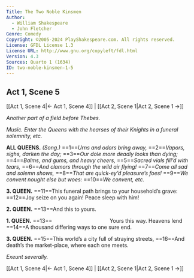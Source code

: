 ```yaml
---
Title: The Two Noble Kinsmen
Author: 
  - William Shakespeare
  - John Fletcher
Genre: Comedy
Copyright: ©2005-2024 PlayShakespeare.com. All rights reserved.
License: GFDL License 1.3
License URL: http://www.gnu.org/copyleft/fdl.html
Version: 4.3
Sources: Quarto 1 (1634)
ID: two-noble-kinsmen-1-5
---
```


## Act 1, Scene 5
[[Act 1, Scene 4|← Act 1, Scene 4]] | [[Act 2, Scene 1|Act 2, Scene 1 →]]

*Another part of a field before Thebes.*

*Music. Enter the Queens with the hearses of their Knights in a funeral solemnity, etc.*

**ALL QUEENS.**
*(Song.)*
==1==*Urns and odors bring away,*
==2==*Vapors, sighs, darken the day;*
==3==*Our dole more deadly looks than dying;*
==4==*Balms, and gums, and heavy cheers,*
==5==*Sacred vials fill’d with tears,*
==6==*And clamors through the wild air flying!*
==7==*Come all sad and solemn shows,*
==8==*That are quick-ey’d pleasure’s foes!*
==9==*We convent nought else but woes:*
==10==*We convent, etc.*

**3. QUEEN.**
==11==This funeral path brings to your household’s grave:
==12==Joy seize on you again! Peace sleep with him!

**2. QUEEN.**
==13==And this to yours.

**1. QUEEN.**
==13==           Yours this way. Heavens lend
==14==A thousand differing ways to one sure end.

**3. QUEEN.**
==15==This world’s a city full of straying streets,
==16==And death’s the market-place, where each one meets.

*Exeunt severally.*

[[Act 1, Scene 4|← Act 1, Scene 4]] | [[Act 2, Scene 1|Act 2, Scene 1 →]]